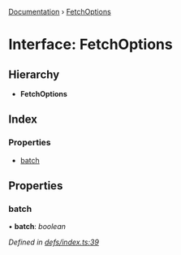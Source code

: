 [Documentation](../README.md) › [FetchOptions](fetchoptions.md)

# Interface: FetchOptions

## Hierarchy

* **FetchOptions**

## Index

### Properties

* [batch](fetchoptions.md#batch)

## Properties

###  batch

• **batch**: *boolean*

*Defined in [defs/index.ts:39](https://github.com/badbatch/graphql-box/blob/3468b42/packages/fetch-manager/src/defs/index.ts#L39)*
